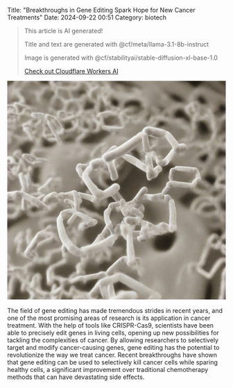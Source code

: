 Title: "Breakthroughs in Gene Editing Spark Hope for New Cancer Treatments"
Date: 2024-09-22 00:51
Category: biotech

> This article is AI generated!
> 
> Title and text are generated with @cf/meta/llama-3.1-8b-instruct
> 
> Image is generated with @cf/stabilityai/stable-diffusion-xl-base-1.0
> 
> [Check out Cloudflare Workers AI](https://developers.cloudflare.com/workers-ai/models/)


![Alt Text](images/2024-09-22-breakthroughs-in-gene-editing-spark-hope-for-new-cancer-treatments.png)

The field of gene editing has made tremendous strides in recent years, and one of the most promising areas of research is its application in cancer treatment. With the help of tools like CRISPR-Cas9, scientists have been able to precisely edit genes in living cells, opening up new possibilities for tackling the complexities of cancer. By allowing researchers to selectively target and modify cancer-causing genes, gene editing has the potential to revolutionize the way we treat cancer. Recent breakthroughs have shown that gene editing can be used to selectively kill cancer cells while sparing healthy cells, a significant improvement over traditional chemotherapy methods that can have devastating side effects.